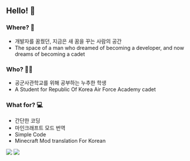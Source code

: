 ## Hello! 👋

### Where? 🤔
- 개발자를 꿈꿨던, 지금은 새 꿈을 꾸는 사람의 공간
- The space of a man who dreamed of becoming a developer, and now dreams of becoming a cadet
### Who? 🙋‍♂️
- 공군사관학교를 위해 공부하는 누추한 학생
- A Student for Republic Of Korea Air Force Academy cadet
### What for? 💻
- 간단한 코딩
- 마인크래프트 모드 번역
- Simple Code
- Minecraft Mod translation For Korean

<a href="https://discord.gg/VCeEhE7yxS" target="_blank"><img src="https://img.shields.io/badge/스갤모드번역-5865F2?style=flat-square&logo=Discord&logoColor=FFFFFF"/></a> 
<a href="https://drive.google.com/drive/folders/1J6Y5s7_PbvxAGFL-8MzrWlO5rjYEdCjb?usp=sharing" target="_blank"><img src="https://img.shields.io/badge/모드한글파일-4285F4?style=flat-square&logo=Google Drive&logoColor=FFFFFF"/></a>
